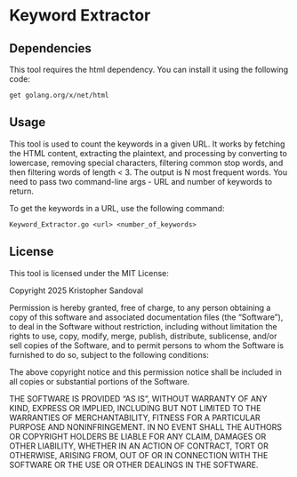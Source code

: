 # Keyword Extractor
## Dependencies
This tool requires the html dependency. You can install it using the following code:

````
get golang.org/x/net/html
````
## Usage
This tool is used to count the keywords in a given URL. It works by fetching the HTML content, extracting the plaintext, and processing by converting to lowercase, removing special characters, filtering common stop words, and then filtering words of length < 3. The output is N most frequent words. You need to pass two command-line args - URL and number of keywords to return.

To get the keywords in a URL, use the following command:

````
Keyword_Extractor.go <url> <number_of_keywords>
````

## License
This tool is licensed under the MIT License:

Copyright 2025 Kristopher Sandoval

Permission is hereby granted, free of charge, to any person obtaining a copy of this software and associated documentation files (the “Software”), to deal in the Software without restriction, including without limitation the rights to use, copy, modify, merge, publish, distribute, sublicense, and/or sell copies of the Software, and to permit persons to whom the Software is furnished to do so, subject to the following conditions:

The above copyright notice and this permission notice shall be included in all copies or substantial portions of the Software.

THE SOFTWARE IS PROVIDED “AS IS”, WITHOUT WARRANTY OF ANY KIND, EXPRESS OR IMPLIED, INCLUDING BUT NOT LIMITED TO THE WARRANTIES OF MERCHANTABILITY, FITNESS FOR A PARTICULAR PURPOSE AND NONINFRINGEMENT. IN NO EVENT SHALL THE AUTHORS OR COPYRIGHT HOLDERS BE LIABLE FOR ANY CLAIM, DAMAGES OR OTHER LIABILITY, WHETHER IN AN ACTION OF CONTRACT, TORT OR OTHERWISE, ARISING FROM, OUT OF OR IN CONNECTION WITH THE SOFTWARE OR THE USE OR OTHER DEALINGS IN THE SOFTWARE.
